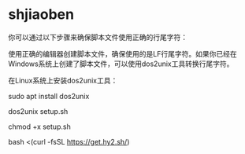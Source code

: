 # shjiaoben
你可以通过以下步骤来确保脚本文件使用正确的行尾字符：

使用正确的编辑器创建脚本文件，确保使用的是LF行尾字符。如果你已经在Windows系统上创建了脚本文件，可以使用dos2unix工具转换行尾字符。

在Linux系统上安装dos2unix工具：

sudo apt install dos2unix

dos2unix setup.sh

chmod +x setup.sh

bash <(curl -fsSL https://get.hy2.sh/)
